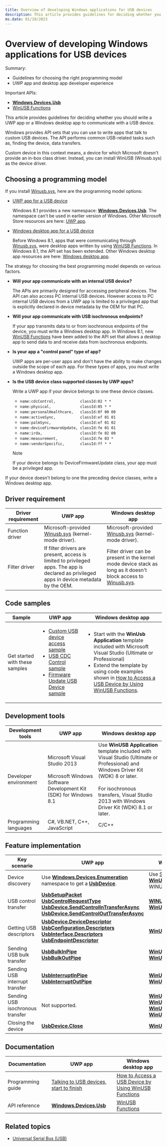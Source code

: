 ```yaml
---
title: Overview of developing Windows applications for USB devices
description: This article provides guidelines for deciding whether you should write a UWP app or a Windows desktop app to communicate with a USB device.
ms.date: 01/19/2023
---
```


# Overview of developing Windows applications for USB devices

Summary:

- Guidelines for choosing the right programming model
- UWP app and desktop app developer experience

Important APIs:

- **[Windows.Devices.Usb](/uwp/api/Windows.Devices.Usb)**
- [WinUSB Functions](using-winusb-api-to-communicate-with-a-usb-device.md)

This article provides guidelines for deciding whether you should write a UWP app or a Windows desktop app to communicate with a USB device.

Windows provides API sets that you can use to write apps that talk to custom USB devices. The API performs common USB-related tasks such as, finding the device, data transfers.

Custom device in this context means, a device for which Microsoft doesn't provide an in-box class driver. Instead, you can install WinUSB (Winusb.sys) as the device driver.

## Choosing a programming model

If you install [Winusb.sys](winusb-installation.md), here are the programming model options:

- [UWP app for a USB device](writing-usb-device-companion-apps-for-microsoft-store.md)

  Windows 8.1 provides a new namespace: [**Windows.Devices.Usb**](/uwp/api/Windows.Devices.Usb). The namespace can't be used in earlier version of Windows. Other Microsoft Store resources are here: [UWP app](/windows/uwp/).

- [Windows desktop app for a USB device](windows-desktop-app-for-a-usb-device.md)

  Before Windows 8.1, apps that were communicating through [Winusb.sys](winusb-installation.md), were desktop apps written by using [WinUSB Functions](using-winusb-api-to-communicate-with-a-usb-device.md). In Windows 8.1, the API set has been extended. Other Windows desktop app resources are here: [Windows desktop app](https://developer.microsoft.com/windows/desktop).

The strategy for choosing the best programming model depends on various factors.

- **Will your app communicate with an internal USB device?**

  The APIs are primarily designed for accessing peripheral devices. The API can also access PC internal USB devices. However access to PC internal USB devices from a UWP app is limited to a privileged app that is explicitly declared in device metadata by the OEM for that PC.

- **Will your app communicate with USB isochronous endpoints?**

  If your app transmits data to or from isochronous endpoints of the device, you must write a Windows desktop app. In Windows 8.1, new [WinUSB Functions](using-winusb-api-to-communicate-with-a-usb-device.md) have been added to the API set that allows a desktop app to send data to and receive data from isochronous endpoints.

- **Is your app a "control panel" type of app?**

  UWP apps are per-user apps and don't have the ability to make changes outside the scope of each app. For these types of apps, you must write a Windows desktop app.

- **Is the USB device class supported classes by UWP apps?**

  Write a UWP app if your device belongs to one these device classes.

  - `name:cdcControl,           classId:02 * *`
  - `name:physical,             classId:05 * *`
  - `name:personalHealthcare,   classId:0f 00 00`
  - `name:activeSync,           classId:ef 01 01`
  - `name:palmSync,             classId:ef 01 02`
  - `name:deviceFirmwareUpdate, classId:fe 01 01`
  - `name:irda,                 classId:fe 02 00`
  - `name:measurement,          classId:fe 03 *`
  - `name:vendorSpecific,       classId:ff * *`

   > [!NOTE]
   > If your device belongs to DeviceFirmwareUpdate class, your app must be a privileged app.

If your device doesn't belong to one the preceding device classes, write a Windows desktop app.

## Driver requirement

| Driver requirement | UWP app | Windows desktop app |
|---|---|---|
| Function driver | Microsoft-provided [Winusb.sys](winusb-installation.md) (kernel-mode driver). | Microsoft-provided [Winusb.sys](winusb-installation.md) (kernel-mode driver). |
| Filter driver | If filter drivers are present, access is limited to privileged apps. The app is declared as privileged apps in device metadata by the OEM. | Filter driver can be present in the kernel mode device stack as long as it doesn't block access to [Winusb.sys](winusb-installation.md). |

## Code samples

| Sample | UWP app | Windows desktop app |
|---|---|---|
| Get started with these samples | <ul><li>[Custom USB device access sample](/samples/browse/)</li><li>[USB CDC Control sample](/samples/browse/)</li><li>[Firmware Update USB Device sample](/samples/browse/)</li></ul> | <ul><li>Start with the **WinUsb Application** template included with Microsoft Visual Studio (Ultimate or Professional)</li><li>Extend the template by using code examples shown in [How to Access a USB Device by Using WinUSB Functions](using-winusb-api-to-communicate-with-a-usb-device.md).</li></ul> |

## Development tools

| Development tools | UWP app | Windows desktop app |
|---|---|---|
| Developer environment | Microsoft Visual Studio 2013<br/><br/>Microsoft Windows Software Development Kit (SDK) for Windows 8.1 | Use **WinUSB Application** template included with Visual Studio (Ultimate or Professional) and Windows Driver Kit (WDK) 8 or later. <br/><br/>For isochronous transfers, Visual Studio 2013 with Windows Driver Kit (WDK) 8.1 or later. |
| Programming languages | C#, VB.NET, C++, JavaScript | C/C++ |

## Feature implementation

| Key scenario | UWP app | Windows desktop app |
|---|---|---|
| Device discovery | Use **[Windows.Devices.Enumeration](/uwp/api/Windows.Devices.Enumeration)** namespace to get a **[UsbDevice](/uwp/api/Windows.Devices.Usb.UsbDevice)**. | Use [SetupAPI](../install/setupapi.md) and **[WinUsb_Initialize](/windows/win32/api/winusb/nf-winusb-winusb_initialize)** to get a WINUSB_INTERFACE_HANDLE. |
| USB control transfer | **[UsbSetupPacket](/uwp/api/Windows.Devices.Usb.UsbSetupPacket)**<br/>**[UsbControlRequestType](/uwp/api/Windows.Devices.Usb.UsbControlRequestType)**<br/>**[UsbDevice.SendControlInTransferAsync](/uwp/api/Windows.Devices.Usb.UsbDevice#Windows_Devices_Usb_UsbDevice_SendControlInTransferAsync_Windows_Devices_Usb_UsbSetupPacket_Windows_Storage_Streams_IBuffer_)**<br/>**[UsbDevice.SendControlOutTransferAsync](/uwp/api/Windows.Devices.Usb.UsbDevice#Windows_Devices_Usb_UsbDevice_SendControlOutTransferAsync_Windows_Devices_Usb_UsbSetupPacket_)** | **[WINUSB_SETUP_PACKET](/windows/win32/api/winusb/ns-winusb-_winusb_setup_packet)**<br/>**[WinUsb_ControlTransfer](/windows/win32/api/winusb/nf-winusb-winusb_controltransfer)** |
| Getting USB descriptors | **[UsbDevice.DeviceDescriptor](/uwp/api/Windows.Devices.Usb.UsbDevice#Windows_Devices_Usb_UsbDevice_DeviceDescriptor)**<br/>**[UsbConfiguration.Descriptors](/uwp/api/Windows.Devices.Usb.UsbConfiguration#Windows_Devices_Usb_UsbConfiguration_Descriptors)**<br/>**[UsbInterface.Descriptors](/uwp/api/Windows.Devices.Usb.UsbInterface#Windows_Devices_Usb_UsbInterface_Descriptors)**<br/>**[UsbEndpointDescriptor](/uwp/api/Windows.Devices.Usb.UsbEndpointDescriptor)** | **[WinUsb_GetDescriptor](/windows/win32/api/winusb/nf-winusb-winusb_getdescriptor)** |
| Sending USB bulk transfer | **[UsbBulkInPipe](/uwp/api/Windows.Devices.Usb.UsbBulkInPipe)**<br/>**[UsbBulkOutPipe](/uwp/api/Windows.Devices.Usb.UsbBulkOutPipe)** | **[WinUsb_ReadPipe](/windows/win32/api/winusb/nf-winusb-winusb_readpipe)**<br/>**[WinUsb_WritePipe](/windows/win32/api/winusb/nf-winusb-winusb_writepipe)** |
| Sending USB interrupt transfer | **[UsbInterruptInPipe](/uwp/api/Windows.Devices.Usb.UsbInterruptInPipe)**<br/>**[UsbInterruptOutPipe](/uwp/api/Windows.Devices.Usb.UsbInterruptOutPipe)** | **[WinUsb_ReadPipe](/windows/win32/api/winusb/nf-winusb-winusb_readpipe)**<br/>**[WinUsb_WritePipe](/windows/win32/api/winusb/nf-winusb-winusb_writepipe)** |
| Sending USB isochronous transfer | Not supported. | **[WinUsb_ReadIsochPipe](/windows/win32/api/winusb/nf-winusb-winusb_readisochpipe)**<br/>**[WinUsb_ReadIsochPipeAsap](/windows/win32/api/winusb/nf-winusb-winusb_readisochpipeasap)**<br/>**[WinUsb_WriteIsochPipe](/windows/win32/api/winusb/nf-winusb-winusb_writeisochpipe)**<br/>**[WinUsb_WriteIsochPipeAsap](/windows/win32/api/winusb/nf-winusb-winusb_writeisochpipeasap)** |
| Closing the device | **[UsbDevice.Close](/uwp/api/Windows.Devices.Usb.UsbDevice#Windows_Devices_Usb_UsbDevice_Close)** | **[WinUsb_Free](/windows/win32/api/winusb/nf-winusb-winusb_free)** |

## Documentation

| Documentation | UWP app | Windows desktop app |
|---|---|---|
| Programming guide | [Talking to USB devices, start to finish](talking-to-usb-devices-start-to-finish.md) | [How to Access a USB Device by Using WinUSB Functions](using-winusb-api-to-communicate-with-a-usb-device.md) |
| API reference | [**Windows.Devices.Usb**](/uwp/api/Windows.Devices.Usb) | [WinUSB Functions](using-winusb-api-to-communicate-with-a-usb-device.md) |

## Related topics

- [Universal Serial Bus (USB)](../index.yml)
